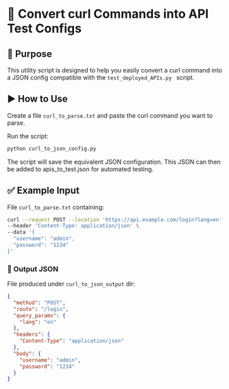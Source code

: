 # 🔧 Convert curl Commands into API Test Configs


## 📌 Purpose

This utility script is designed to help you easily convert a curl command into a JSON config compatible with the `test_deployed_APIs.py ` script.

## ▶️ How to Use

Create a file `curl_to_parse.txt` and paste the curl command you want to parse.

Run the script:
```bash
python curl_to_json_config.py
```
The script will save the equivalent JSON configuration.
This JSON can then be added to apis_to_test.json for automated testing.

## ✅ Example Input

File `curl_to_parse.txt` containing:

```bash
curl --request POST --location 'https://api.example.com/login?lang=en' \
--header 'Content-Type: application/json' \
--data '{
  "username": "admin",
  "password": "1234"
}'
```

### 🧾 Output JSON

File produced under `curl_to_json_output` dir:

```JSON
{
  "method": "POST",
  "route": "/login",
  "query_params": {
    "lang": "en"
  },
  "headers": {
    "Content-Type": "application/json"
  },
  "body": {
    "username": "admin",
    "password": "1234"
  }
}
```